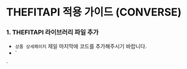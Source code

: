 # THEFITAPI 적용 가이드 (CONVERSE)

### 1. THEFITAPI 라이브러리 파일 추가

- `상품 상세페이지` 제일 마지막에 코드를 추가해주시기 바랍니다.
- `<script src="https://cfdist.thefitapi.com/shoes_b2b_depend/converse/jquery-3.3.1.min.js"></script>
<script src="https://cfdist.thefitapi.com/shoes_b2b_depend/converse/thefitapi_depend_converse.min.js"></script>
<script src="https://cfdist.thefitapi.com/shoes_b2b_publish/converse/thefitapi_lib_converse.min.js"></script>`
